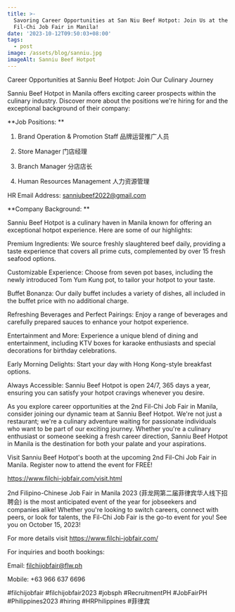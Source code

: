 ```yaml
---
title: >-
  Savoring Career Opportunities at San Niu Beef Hotpot: Join Us at the 2nd
  Fil-Chi Job Fair in Manila!
date: '2023-10-12T09:50:03+08:00'
tags:
  - post
image: /assets/blog/sanniu.jpg
imageAlt: Sanniu Beef Hotpot
---
```

Career Opportunities at Sanniu Beef Hotpot: Join Our Culinary Journey

Sanniu Beef Hotpot in Manila offers exciting career prospects within the culinary industry. Discover more about the positions we're hiring for and the exceptional background of their company:

**Job Positions:
**

1. Brand Operation & Promotion Staff 品牌运营推广人员

2. Store Manager 门店经理

3. Branch Manager 分店店长

4. Human Resources Management 人力资源管理

HR Email Address: sanniubeef2022@gmail.com

**Company Background:
**

Sanniu Beef Hotpot is a culinary haven in Manila known for offering an exceptional hotpot experience. Here are some of our highlights:

Premium Ingredients: We source freshly slaughtered beef daily, providing a taste experience that covers all prime cuts, complemented by over 15 fresh seafood options.

Customizable Experience: Choose from seven pot bases, including the newly introduced Tom Yum Kung pot, to tailor your hotpot to your taste.

Buffet Bonanza: Our daily buffet includes a variety of dishes, all included in the buffet price with no additional charge.

Refreshing Beverages and Perfect Pairings: Enjoy a range of beverages and carefully prepared sauces to enhance your hotpot experience.

Entertainment and More: Experience a unique blend of dining and entertainment, including KTV boxes for karaoke enthusiasts and special decorations for birthday celebrations.

Early Morning Delights: Start your day with Hong Kong-style breakfast options.

Always Accessible: Sanniu Beef Hotpot is open 24/7, 365 days a year, ensuring you can satisfy your hotpot cravings whenever you desire.

As you explore career opportunities at the 2nd Fil-Chi Job Fair in Manila, consider joining our dynamic team at Sanniu Beef Hotpot. We're not just a restaurant; we're a culinary adventure waiting for passionate individuals who want to be part of our exciting journey. Whether you're a culinary enthusiast or someone seeking a fresh career direction, Sanniu Beef Hotpot in Manila is the destination for both your palate and your aspirations.

Visit Sanniu Beef Hotpot's booth at the upcoming 2nd Fil-Chi Job Fair in Manila. Register now to attend the event for FREE!

https://www.filchi-jobfair.com/visit.html

2nd Filipino-Chinese Job Fair in Manila 2023 (菲龙网第二届菲律宾华人线下招聘会) is the most anticipated event of the year for jobseekers and companies alike! Whether you're looking to switch careers, connect with peers, or look for talents, the Fil-Chi Job Fair is the go-to event for you! See you on October 15, 2023!

For more details visit https://www.filchi-jobfair.com/

For inquiries and booth bookings:

Email: filchijobfair@flw.ph

Mobile: +63 966 637 6696

\#filchijobfair #filchijobfair2023 #jobsph #RecruitmentPH #JobFairPH #Philippines2023 #hiring #HRPhilippines #菲律宾
